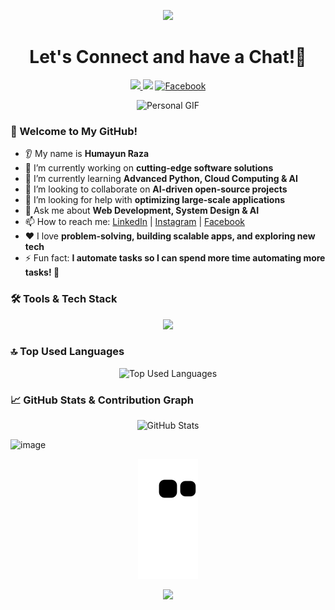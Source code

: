 <!-- Animated Header -->
<p align="center">
  <img src="https://capsule-render.vercel.app/api?text=Hello!&animation=fadeIn&type=waving&color=gradient&height=100"/>
</p>

<h1 align="center">
  Let's Connect and have a Chat!💬
</h1>

<!-- Social Media Icons -->
<p align="center">
  <a href="https://www.linkedin.com/in/humayun-raza-030hr/"><img height="50" src="https://user-images.githubusercontent.com/46517096/166973395-19676cd8-f8ec-4abf-83ff-da8243505b82.png"/>
  <a href="https://www.instagram.com/humayunn_raza/"><img height="50" src="https://user-images.githubusercontent.com/46517096/166974368-9798f39f-1f46-499c-b14e-81f0a3f83a06.png"/></a>
  <a href="https://www.facebook.com/god.selected.person/"><img height="50" src="https://upload.wikimedia.org/wikipedia/commons/5/51/Facebook_f_logo_%282019%29.svg" alt="Facebook"/></a>
</p>

<!-- Personal GIF -->
<p align="center">
  <img src="https://media2.giphy.com/media/v1.Y2lkPTc5MGI3NjExZ2NwY2V4bDl6b2VxaXE4ZXBubm1xY3NkMXRpYzU0cmZ3MDZqdm9rMyZlcD12MV9pbnRlcm5hbF9naWZfYnlfaWQmY3Q9Zw/RbDKaczqWovIugyJmW/giphy.gif" alt="Personal GIF"/>
</p>

### 🚀 Welcome to My GitHub!
* 👂 My name is **Humayun Raza**
* 🔭 I’m currently working on **cutting-edge software solutions**
* 🌱 I’m currently learning **Advanced Python, Cloud Computing & AI**
* 🤝 I’m looking to collaborate on **AI-driven open-source projects**
* 🤔 I’m looking for help with **optimizing large-scale applications**
* 💬 Ask me about **Web Development, System Design & AI**
* 📫 How to reach me: [LinkedIn](https://www.linkedin.com/in/humayun-raza-030hr/) | [Instagram](https://www.instagram.com/humayunraza030/) | [Facebook](https://www.facebook.com/god.selected.person/)
* ❤️ I love **problem-solving, building scalable apps, and exploring new tech**
* ⚡ Fun fact: **I automate tasks so I can spend more time automating more tasks! 🤖**



### 🛠️ Tools & Tech Stack
<p align="center">
  <img src="https://skillicons.dev/icons?i=c,cpp,python,js,react,nodejs,mongodb,sqlite,docker,aws,git"/>
</p>

### 🔝 Top Used Languages
<p align="center">
  <img src="https://github-readme-stats.vercel.app/api/top-langs/?username=humayun-raza-030&layout=compact&theme=radical" alt="Top Used Languages"/>
</p>

### 📈 GitHub Stats & Contribution Graph
<p align="center">
  <img src="https://github-readme-stats.vercel.app/api?username=humayun-raza-030&show_icons=true&theme=radical" alt="GitHub Stats"/>
</p>

![image](https://github.com/user-attachments/assets/19bdcda3-97b1-4d2b-b439-438d50417f0b)

<p align="center">
  <img src="https://github.com/humayun-raza-030/humayun-raza-030/blob/output/github-contribution-grid-snake.svg" alt="Contribution Graph"/>
</p>

<p align="center">
  <img src="https://capsule-render.vercel.app/api?type=waving&color=gradient&height=100&section=footer"/>
</p>


